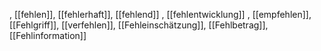 , [[fehlen]], [[fehlerhaft]], [[fehlend]]
, [[fehlentwicklung]]
, [[empfehlen]], [[Fehlgriff]], [[verfehlen]], [[Fehleinschätzung]], [[Fehlbetrag]], [[Fehlinformation]]